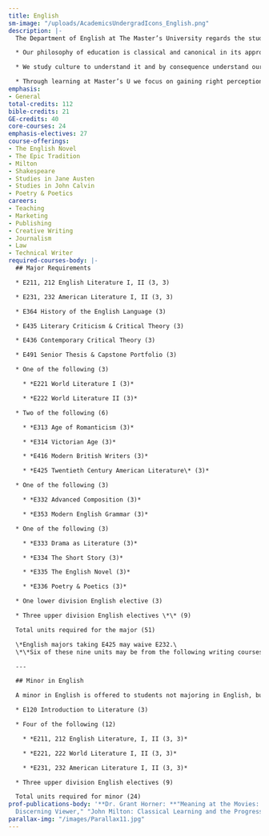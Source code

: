 ```yaml
---
title: English
sm-image: "/uploads/AcademicsUndergradIcons_English.png"
description: |-
  The Department of English at The Master’s University regards the study of language and literature as central to the Christian liberal arts education. It merits this centrality, in part, because of the very nature of the Christian faith: God chose to reveal His dealings with humans in a historical and literary way – the Word of God, a Word which employs literary forms and rhetorical strategies to engage its audience. It also merits a central position because literature contains God’s truth (e.g. the truthfulness to the human experience), occupies a place in human culture receiving God’s blessing, and often fulfills the qualifications of Philippians 4:8. We affirm that the noblest reasons for acquiring literacy are to read the Scriptures with understanding and sympathy; to articulate the truth of God clearly, attractively, and convincingly; and to be equipped to recognize truth expressed in many sources, discerning it from partial truth and error, testing all by the biblical standard.

  * Our philosophy of education is classical and canonical in its approach.

  * We study culture to understand it and by consequence understand ourselves.

  * Through learning at Master’s U we focus on gaining right perceptions, sound judgment, critical thinking skills, all the while walking in obedience to our Savior.
emphasis:
- General
total-credits: 112
bible-credits: 21
GE-credits: 40
core-courses: 24
emphasis-electives: 27
course-offerings:
- The English Novel
- The Epic Tradition
- Milton
- Shakespeare
- Studies in Jane Austen
- Studies in John Calvin
- Poetry & Poetics
careers:
- Teaching
- Marketing
- Publishing
- Creative Writing
- Journalism
- Law
- Technical Writer
required-courses-body: |-
  ## Major Requirements

  * E211, 212 English Literature I, II (3, 3)

  * E231, 232 American Literature I, II (3, 3)

  * E364 History of the English Language (3)

  * E435 Literary Criticism & Critical Theory (3)

  * E436 Contemporary Critical Theory (3)

  * E491 Senior Thesis & Capstone Portfolio (3)

  * One of the following (3)

    * *E221 World Literature I (3)*

    * *E222 World Literature II (3)*

  * Two of the following (6)

    * *E313 Age of Romanticism (3)*

    * *E314 Victorian Age (3)*

    * *E416 Modern British Writers (3)*

    * *E425 Twentieth Century American Literature\* (3)*

  * One of the following (3)

    * *E332 Advanced Composition (3)*

    * *E353 Modern English Grammar (3)*

  * One of the following (3)

    * *E333 Drama as Literature (3)*

    * *E334 The Short Story (3)*

    * *E335 The English Novel (3)*

    * *E336 Poetry & Poetics (3)*

  * One lower division English elective (3)

  * Three upper division English electives \*\* (9)

  Total units required for the major (51)

  \*English majors taking E425 may waive E232.\
  \*\*Six of these nine units may be from the following writing courses offered in the Department of Communication: C344, C351, C362, C441, or C471.

  ---

  ## Minor in English

  A minor in English is offered to students not majoring in English, but who wish to pursue their interest in the English language and in imaginative literature. For a minor in English, the following courses are required:

  * E120 Introduction to Literature (3)

  * Four of the following (12)

    * *E211, 212 English Literature, I, II (3, 3)*

    * *E221, 222 World Literature I, II (3, 3)*

    * *E231, 232 American Literature I, II (3, 3)*

  * Three upper division English electives (9)

  Total units required for minor (24)
prof-publications-body: '**Dr. Grant Horner: **"Meaning at the Movies: Becoming a
  Discerning Viewer," "John Milton: Classical Learning and the Progress of Virtue" '
parallax-img: "/images/Parallax11.jpg"
---
```



